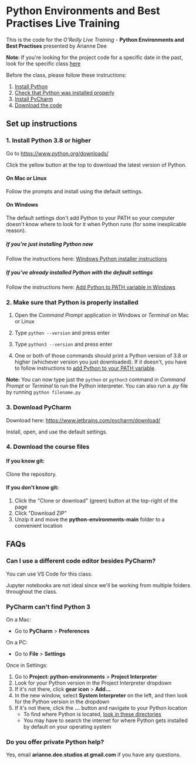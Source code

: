 # Python Environments and Best Practises Live Training

This is the code for the *O'Reilly Live Training* - **Python Environments and Best Practises** presented by Arianne Dee

**Note**: If you're looking for the project code for a specific date in the past,
look for the specific class [here](https://github.com/ariannedee/python-environments/releases)

Before the class, please follow these instructions:
1. [Install Python](#1-install-python-38-or-higher)
1. [Check that Python was installed properly](#2-make-sure-that-python-is-properly-installed)
1. [Install PyCharm](#3-download-pycharm-community-edition)
1. [Download the code](#4-download-the-course-files)

## Set up instructions
### 1. Install Python 3.8 or higher
Go to https://www.python.org/downloads/

Click the yellow button at the top to download the latest version of Python.

#### On Mac or Linux
Follow the prompts and install using the default settings.

#### On Windows
The default settings don't add Python to your PATH 
so your computer doesn't know where to look for it when Python runs 
(for some inexplicable reason).

##### If you're just installing Python now
Follow the instructions here: [Windows Python installer instructions](docs/WININSTALL.md)

##### If you've already installed Python with the default settings
Follow the instructions here: [Add Python to PATH variable in Windows](docs/WINSETPATH.md)

### 2. Make sure that Python is properly installed
1. Open the *Command Prompt* application in Windows
or *Terminal* on Mac or Linux

1. Type `python --version` and press enter

1. Type `python3 --version` and press enter

1. One or both of those commands should print 
a Python version of 3.8 or higher 
(whichever version you just downloaded).
 If it doesn't, you have to follow instructions to
 [add Python to your PATH variable](docs/WINSETPATH.md).

**Note:** 
You can now type just the `python` or `python3` command
in *Command Prompt* or *Terminal* 
to run the Python interpreter.
You can also run a *.py* file by running 
`python filename.py`

### 3. Download PyCharm
Download here: https://www.jetbrains.com/pycharm/download/

Install, open, and use the default settings.

### 4. Download the course files

#### If you know git:
Clone the repository.

#### If you don't know git:
1. Click the "Clone or download" (green) button at the top-right of the page
2. Click "Download ZIP"
3. Unzip it and move the **python-environments-main** folder to a convenient location

## FAQs

### Can I use a different code editor besides PyCharm?

You can use VS Code for this class.

Jupyter notebooks are not ideal since we'll be working from multiple folders throughout the class.

### PyCharm can't find Python 3

On a Mac:
- Go to **PyCharm** > **Preferences**

On a PC:
- Go to **File** > **Settings**

Once in Settings:
1. Go to **Project: python-environments** > **Project Interpreter**
1. Look for your Python version in the Project Interpreter dropdown
1. If it's not there, click **gear icon** > **Add...**
1. In the new window, select **System Interpreter** on the left, and then look for the Python version in the dropdown
1. If it's not there, click the **...** button and navigate to your Python location
   - To find where Python is located, [look in these directories](docs/PATH_LOCATIONS.md)
   - You may have to search the internet for where Python gets installed by default on your operating system

### Do you offer private Python help?
Yes, email **arianne.dee.studios at gmail.com** if you have any questions.
